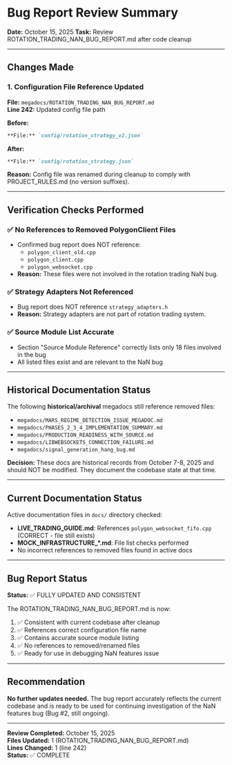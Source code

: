 # Bug Report Review Summary

**Date:** October 15, 2025
**Task:** Review ROTATION_TRADING_NAN_BUG_REPORT.md after code cleanup

---

## Changes Made

### 1. Configuration File Reference Updated

**File:** `megadocs/ROTATION_TRADING_NAN_BUG_REPORT.md`  
**Line 242:** Updated config file path

**Before:**
```markdown
**File:** `config/rotation_strategy_v2.json`
```

**After:**
```markdown
**File:** `config/rotation_strategy.json`
```

**Reason:** Config file was renamed during cleanup to comply with PROJECT_RULES.md (no version suffixes).

---

## Verification Checks Performed

### ✅ No References to Removed PolygonClient Files
- Confirmed bug report does NOT reference:
  - `polygon_client_old.cpp`
  - `polygon_client.cpp` 
  - `polygon_websocket.cpp`
- **Reason:** These files were not involved in the rotation trading NaN bug.

### ✅ Strategy Adapters Not Referenced
- Bug report does NOT reference `strategy_adapters.h`
- **Reason:** Strategy adapters are not part of rotation trading system.

### ✅ Source Module List Accurate
- Section "Source Module Reference" correctly lists only 18 files involved in the bug
- All listed files exist and are relevant to the NaN bug

---

## Historical Documentation Status

The following **historical/archival** megadocs still reference removed files:
- `megadocs/MARS_REGIME_DETECTION_ISSUE_MEGADOC.md`
- `megadocs/PHASES_2_3_4_IMPLEMENTATION_SUMMARY.md`
- `megadocs/PRODUCTION_READINESS_WITH_SOURCE.md`
- `megadocs/LIBWEBSOCKETS_CONNECTION_FAILURE.md`
- `megadocs/signal_generation_hang_bug.md`

**Decision:** These docs are historical records from October 7-8, 2025 and should NOT be modified. They document the codebase state at that time.

---

## Current Documentation Status

Active documentation files in `docs/` directory checked:
- **LIVE_TRADING_GUIDE.md**: References `polygon_websocket_fifo.cpp` (CORRECT - file still exists)
- **MOCK_INFRASTRUCTURE_*.md**: File list checks performed
- No incorrect references to removed files found in active docs

---

## Bug Report Status

**Status:** ✅ FULLY UPDATED AND CONSISTENT

The ROTATION_TRADING_NAN_BUG_REPORT.md is now:
1. ✅ Consistent with current codebase after cleanup
2. ✅ References correct configuration file name
3. ✅ Contains accurate source module listing
4. ✅ No references to removed/renamed files
5. ✅ Ready for use in debugging NaN features issue

---

## Recommendation

**No further updates needed.** The bug report accurately reflects the current codebase and is ready to be used for continuing investigation of the NaN features bug (Bug #2, still ongoing).

---

**Review Completed:** October 15, 2025  
**Files Updated:** 1 (ROTATION_TRADING_NAN_BUG_REPORT.md)  
**Lines Changed:** 1 (line 242)  
**Status:** ✅ COMPLETE
